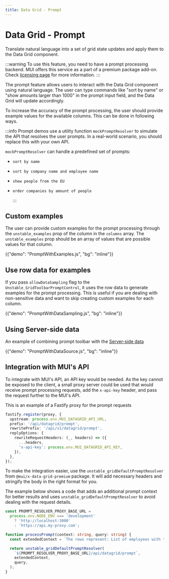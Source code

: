 ```yaml
---
title: Data Grid - Prompt
---
```


# Data Grid - Prompt [<span class="plan-premium"></span>](/x/introduction/licensing/#premium-plan 'Premium plan')

<p class="description">Translate natural language into a set of grid state updates and apply them to the Data Grid component.</p>

:::warning
To use this feature, you need to have a prompt processing backend. MUI offers this service as a part of a premium package add-on. Check [licensing page](/x/introduction/licensing/) for more information.
:::

The prompt feature allows users to interact with the Data Grid component using natural language. The user can type commands like "sort by name" or "show amounts larger than 1000" in the prompt input field, and the Data Grid will update accordingly.

To increase the accuracy of the prompt processing, the user should provide example values for the available columns.
This can be done in following ways.

:::info
Prompt demos use a utility function `mockPromptResolver` to simulate the API that resolves the user prompts.
In a real-world scenario, you should replace this with your own API.

`mockPromptResolver` can handle a predefined set of prompts:

- `sort by name`
- `sort by company name and employee name`
- `show people from the EU`
- `order companies by amount of people`

  :::

## Custom examples

The user can provide custom examples for the prompt processing through the `unstable_examples` prop of the column in the `columns` array.
The `unstable_examples` prop should be an array of values that are possible values for that column.

{{"demo": "PromptWithExamples.js", "bg": "inline"}}

## Use row data for examples

If you pass `allowDataSampling` flag to the `Unstable_GridToolbarPromptControl`, it uses the row data to generate examples for the prompt processing.
This is useful if you are dealing with non-sensitive data and want to skip creating custom examples for each column.

{{"demo": "PromptWithDataSampling.js", "bg": "inline"}}

## Using Server-side data

An example of combining prompt toolbar with the [Server-side data](/x/react-data-grid/server-side-data/)

{{"demo": "PromptWithDataSource.js", "bg": "inline"}}

## Integration with MUI's API

To integrate with MUI's API, an API key would be needed.
As the key cannot be exposed to the client, a small proxy server could be used that would receive prompt processing requests, add the `x-api-key` header, and pass the request further to the MUI's API.

This is an example of a Fastify proxy for the prompt requests

```ts
fastify.register(proxy, {
  upstream: process.env.MUI_DATAGRID_API_URL,
  prefix: '/api/datagrid/prompt',
  rewritePrefix: '/api/v1/datagrid/prompt',
  replyOptions: {
    rewriteRequestHeaders: (_, headers) => ({
      ...headers,
      'x-api-key': process.env.MUI_DATAGRID_API_KEY,
    }),
  },
});
```

To make the integration easier, use the `unstable_gridDefaultPromptResolver` from `@mui/x-data-grid-premium` package.
It will add necessary headers and stringify the body in the right format for you.

The example below shows a code that adds an additional prompt context for better results and uses `unstable_gridDefaultPromptResolver` to avoid dealing with the request details.

```ts
const PROMPT_RESOLVER_PROXY_BASE_URL =
  process.env.NODE_ENV === 'development'
    ? 'http://localhost:3000'
    : 'https://api.my-proxy.com';

function processPrompt(context: string, query: string) {
  const extendedContext = `The rows represent: List of employees with their company, position and start date\n\n${context}`;

  return unstable_gridDefaultPromptResolver(
    `${PROMPT_RESOLVER_PROXY_BASE_URL}/api/datagrid/prompt`,
    extendedContext,
    query,
  );
}
```
